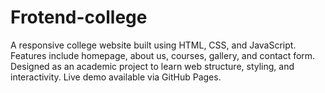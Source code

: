 # Frotend-college
A responsive college website built using HTML, CSS, and JavaScript. Features include homepage, about us, courses, gallery, and contact form. Designed as an academic project to learn web structure, styling, and interactivity. Live demo available via GitHub Pages.
